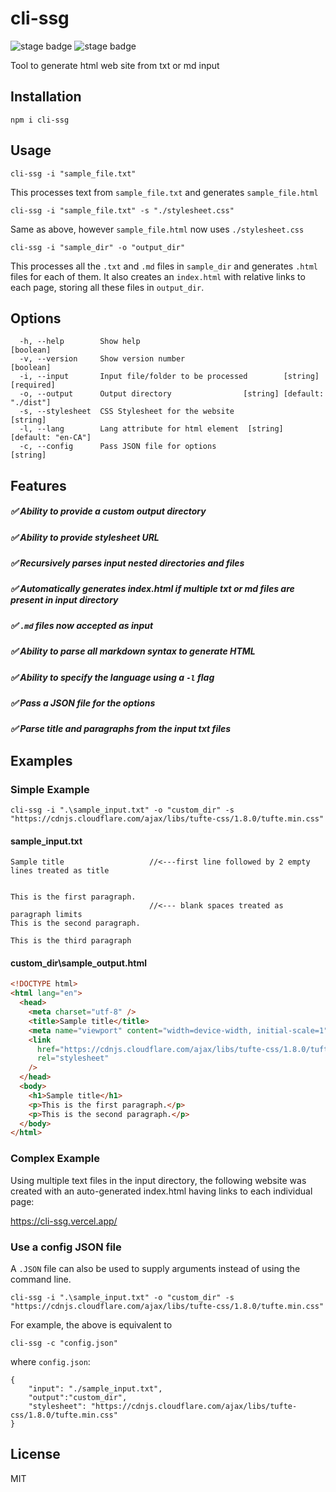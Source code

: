 # cli-ssg

![stage badge](https://img.shields.io/badge/version-1.0-lightyellow) ![stage badge](https://img.shields.io/badge/license-MIT-green)

Tool to generate html web site from txt or md input

## Installation

```
npm i cli-ssg
```

## Usage

```
cli-ssg -i "sample_file.txt"
```

This processes text from <code>sample_file.txt</code> and generates <code>sample_file.html</code>

```
cli-ssg -i "sample_file.txt" -s "./stylesheet.css"
```

Same as above, however <code>sample_file.html</code> now uses <code>./stylesheet.css</code>

```
cli-ssg -i "sample_dir" -o "output_dir"
```

This processes all the <code>.txt</code> and <code>.md</code> files in <code>sample_dir</code> and generates <code>.html</code> files for each of them. It also creates an <code>index.html</code> with relative links to each page, storing all these files in <code>output_dir</code>.

## Options

```
  -h, --help        Show help                                          [boolean]
  -v, --version     Show version number                                [boolean]
  -i, --input       Input file/folder to be processed        [string] [required]
  -o, --output      Output directory                [string] [default: "./dist"]
  -s, --stylesheet  CSS Stylesheet for the website                      [string]
  -l, --lang        Lang attribute for html element  [string] [default: "en-CA"]
  -c, --config      Pass JSON file for options                          [string]
```

## Features

##### :white_check_mark: Ability to provide a custom output directory

##### :white_check_mark: Ability to provide stylesheet URL

##### :white_check_mark: Recursively parses input nested directories and files

##### :white_check_mark: Automatically generates index.html if multiple txt or md files are present in input directory

##### :white_check_mark: `.md` files now accepted as input

##### :white_check_mark: Ability to parse all markdown syntax to generate HTML

##### :white_check_mark: Ability to specify the language using a `-l` flag

##### :white_check_mark: Pass a JSON file for the options

##### :white_check_mark: Parse title and paragraphs from the input txt files

## Examples

### Simple Example

`cli-ssg -i ".\sample_input.txt" -o "custom_dir" -s "https://cdnjs.cloudflare.com/ajax/libs/tufte-css/1.8.0/tufte.min.css"`

#### sample_input.txt

```
Sample title                   //<---first line followed by 2 empty lines treated as title


This is the first paragraph.
                               //<--- blank spaces treated as paragraph limits
This is the second paragraph.

This is the third paragraph
```

#### custom_dir\sample_output.html

```html
<!DOCTYPE html>
<html lang="en">
  <head>
    <meta charset="utf-8" />
    <title>Sample title</title>
    <meta name="viewport" content="width=device-width, initial-scale=1" />
    <link
      href="https://cdnjs.cloudflare.com/ajax/libs/tufte-css/1.8.0/tufte.min.css"
      rel="stylesheet"
    />
  </head>
  <body>
    <h1>Sample title</h1>
    <p>This is the first paragraph.</p>
    <p>This is the second paragraph.</p>
  </body>
</html>
```

### Complex Example

Using multiple text files in the input directory, the following website was created with an auto-generated index.html having links to each individual page:

<https://cli-ssg.vercel.app/>

### Use a config JSON file

A `.JSON` file can also be used to supply arguments instead of using the command line.

```
cli-ssg -i ".\sample_input.txt" -o "custom_dir" -s "https://cdnjs.cloudflare.com/ajax/libs/tufte-css/1.8.0/tufte.min.css"
```

For example, the above is equivalent to

```
cli-ssg -c "config.json"
```

where `config.json`:

```
{
    "input": "./sample_input.txt",
    "output":"custom_dir",
    "stylesheet": "https://cdnjs.cloudflare.com/ajax/libs/tufte-css/1.8.0/tufte.min.css"
}
```

## License

MIT

